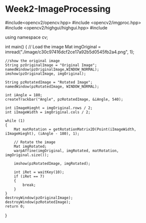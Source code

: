 # Week2-ImageProcessing
#include<opencv2/opencv.hpp>
#include <opencv2/imgproc.hpp>
#include <opencv2/highgui/highgui.hpp>
#include <iostream>


using namespace cv;

int main()
{
	// Load the image
	Mat imgOriginal = imread("./image/c30c97416dcf2ce17a92b5d0545fb2a4.png", 1);

	//show the original image
	String pzOriginalImage = "Original Image";
	namedWindow(pzOriginalImage,WINDOW_NORMAL);
	imshow(pzOriginalImage, imgOriginal);

	String pzRotatedImage = "Rotated Image";
	namedWindow(pzRotatedImage, WINDOW_NORMAL);

	int iAngle = 180;
	createTrackbar("Angle", pzRotatedImage, &iAngle, 540);

	int iImageHieght = imgOriginal.rows / 2;
	int iImageWidth = imgOriginal.cols / 2;

	while (1)
	{
		Mat matRotation = getRotationMatrix2D(Point(iImageWidth, iImageHieght), (iAngle - 180), 1);

		// Rotate the image
		Mat imgRotated;
		warpAffine(imgOriginal, imgRotated, matRotation, imgOriginal.size());

		imshow(pzRotatedImage, imgRotated);

		int iRet = waitKey(10);
		if (iRet == 7)
		{
			break;
		}
	}
	destroyWindow(pzOriginalImage);
	destroyWindow(pzRotatedImage);
	return 0;
}
